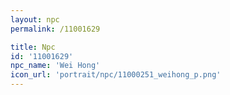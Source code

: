 ```yaml
---
layout: npc
permalink: /11001629

title: Npc
id: '11001629'
npc_name: 'Wei Hong'
icon_url: 'portrait/npc/11000251_weihong_p.png'
---
```

